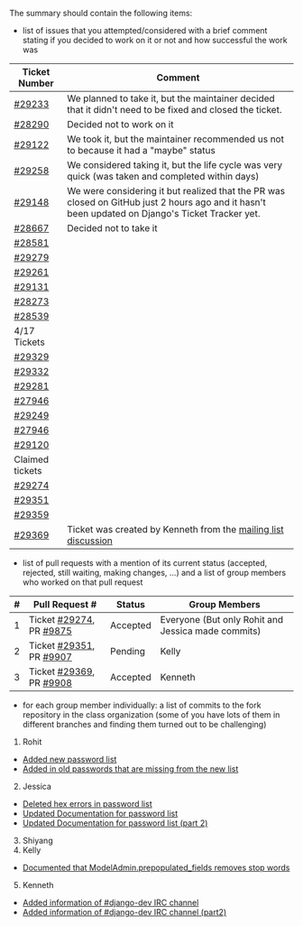 The summary should contain the following items:

- list of issues that you attempted/considered with a brief comment stating if you decided to work on it or not and how successful the work was

|                  **Ticket Number**                  |        **Comment**                |
|-----------------------------------------------------|-----------------------------------|
|[#29233](https://code.djangoproject.com/ticket/29233)|We planned to take it, but the maintainer decided that it didn't need to be fixed and closed the ticket.|
|[#28290](https://code.djangoproject.com/ticket/28290)|Decided not to work on it          |
|[#29122](https://code.djangoproject.com/ticket/29122)|We took it, but the maintainer recommended us not to because it had a "maybe" status|
|[#29258](https://code.djangoproject.com/ticket/29258)|We considered taking it, but the life cycle was very quick (was taken and completed within days)|
|[#29148](https://code.djangoproject.com/ticket/29148)|We were considering it but realized that the PR was closed on GitHub just 2 hours ago and it hasn't been updated on Django's Ticket Tracker yet.|
|[#28667](https://code.djangoproject.com/ticket/28667)|Decided not to take it             |
|[#28581](https://code.djangoproject.com/ticket/28581)|                                   |
|[#29279](https://code.djangoproject.com/ticket/29279)|                                   |
|[#29261](https://code.djangoproject.com/ticket/29261)|                                   |
|[#29131](https://code.djangoproject.com/ticket/29131)|                                   |
|[#28273](https://code.djangoproject.com/ticket/28273)|                                   |
|[#28539](https://code.djangoproject.com/ticket/28539)|                                   |
|4/17 Tickets|                                   |
|[#29329](https://code.djangoproject.com/ticket/29329)|                                   |
|[#29332](https://code.djangoproject.com/ticket/29332)|                                   |
|[#29281](https://code.djangoproject.com/ticket/29281)|                                   |
|[#27946](https://code.djangoproject.com/ticket/27946)|                                   |
|[#29249](https://code.djangoproject.com/ticket/29249)|                                   |
|[#27946](https://code.djangoproject.com/ticket/27946)|                                   |
|[#29120](https://code.djangoproject.com/ticket/29120)|                                   |
|Claimed tickets|                               |
|[#29274](https://code.djangoproject.com/ticket/29274)|                                   |
|[#29351](https://code.djangoproject.com/ticket/29351)|                                   |
|[#29359](https://code.djangoproject.com/ticket/29359)|                                   |
|[#29369](https://code.djangoproject.com/ticket/29369)|Ticket was created by Kenneth from the [mailing list discussion](https://groups.google.com/forum/?utm_medium=email&utm_source=footer#!topic/django-developers/-rrIRia5IuU)|


- list of pull requests with a mention of its current status (accepted, rejected, still waiting, making changes, ...) and a list of group members who worked on that pull request

|#|Pull Request #|Status|Group Members|
|-|--------------|------|-------------|
|1|Ticket [#29274](https://code.djangoproject.com/ticket/29274), PR [#9875](https://github.com/django/django/pull/9875)|Accepted|Everyone (But only Rohit and Jessica made commits)|
|2|Ticket [#29351](https://code.djangoproject.com/ticket/29351), PR [#9907](https://github.com/django/django/pull/9907)|Pending|Kelly|
|3|Ticket [#29369](https://code.djangoproject.com/ticket/29369), PR [#9908](https://github.com/django/django/pull/9908)|Accepted|Kenneth|

- for each group member individually: a list of commits to the fork repository in the class organization (some of you have lots of them in different branches and finding them turned out to be challenging)

1. Rohit
- [Added new password list](https://github.com/django/django/commit/53efaa80a46a412d11b341b38643360686acf9d3)
- [Added in old passwords that are missing from the new list](https://github.com/django/django/commit/6a609490477cabfaf5f83485099ca7a3bc276b8c)
2. Jessica
- [Deleted hex errors in password list](https://github.com/django/django/commit/3dfd731662325b803a910a25d5587e82191c2bd9)
- [Updated Documentation for password list](https://github.com/django/django/commit/7c3e0cee0f9045d1e87bef7ced5b6b8b5af6555d)
- [Updated Documentation for password list (part 2)](https://github.com/django/django/commit/afbe18cd23efe20ca63afd4f0dafeb34fb079c7d)
3. Shiyang
4. Kelly
- [Documented that ModelAdmin.prepopulated_fields removes stop words](https://github.com/nyu-ossd-s18/django/commit/b1d990c195de04620683b5fc0e524bc3d9b5813a)
5. Kenneth
- [Added information of #django-dev IRC channel](https://github.com/nyu-ossd-s18/django/commit/8754e763c3cdeffa26cd081b93fdb86dc288058a)
- [Added information of #django-dev IRC channel (part2)](https://github.com/nyu-ossd-s18/django/commit/4eb44ea943b7c2c239997f6ad1c229926ef1b267)
